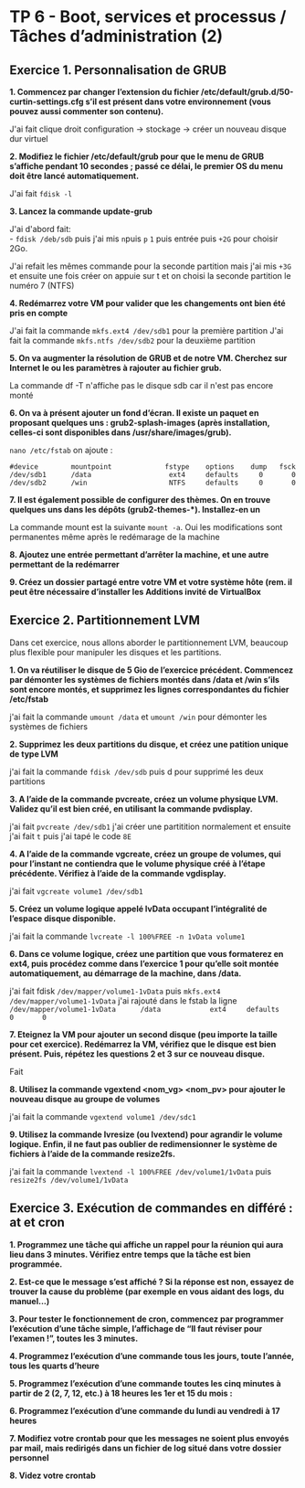 # TP 6 - Boot, services et processus / Tâches d’administration (2)

## Exercice 1. Personnalisation de GRUB

**1. Commencez par changer l’extension du fichier /etc/default/grub.d/50-curtin-settings.cfg s’il est présent dans votre environnement (vous pouvez aussi commenter son contenu).**

J'ai fait clique droit configuration -> stockage -> créer un nouveau disque dur virtuel 

**2. Modifiez le fichier /etc/default/grub pour que le menu de GRUB s’affiche pendant 10 secondes ; passé ce délai, le premier OS du menu doit être lancé automatiquement.**

J'ai fait `fdisk -l`  

**3. Lancez la commande update-grub**

J'ai d'abord fait: <br> - `fdisk /deb/sdb` puis j'ai mis `n`puis `p` `1` puis entrée puis `+2G` pour choisir 2Go. <br>

J'ai refait les mêmes commande pour la seconde partition mais j'ai mis `+3G` et ensuite une fois créer on appuie sur t et on choisi la seconde partition le numéro 7 (NTFS)

**4. Redémarrez votre VM pour valider que les changements ont bien été pris en compte**

J'ai fait la commande `mkfs.ext4 /dev/sdb1` pour la première partition 
J'ai fait la commande `mkfs.ntfs /dev/sdb2` pour la deuxième partition 

**5. On va augmenter la résolution de GRUB et de notre VM. Cherchez sur Internet le ou les paramètres à rajouter au fichier grub.**

La commande df -T n'affiche pas le disque sdb car il n'est pas encore monté

**6. On va à présent ajouter un fond d’écran. Il existe un paquet en proposant quelques uns : grub2-splash-images
(après installation, celles-ci sont disponibles dans /usr/share/images/grub).**

`nano /etc/fstab`
on ajoute :
```
#device        mountpoint             fstype    options    dump   fsck
/dev/sdb1      /data                   ext4     defaults     0       0
/dev/sdb2      /win                    NTFS     defaults     0       0
```

**7. Il est également possible de configurer des thèmes. On en trouve quelques uns dans les dépôts (grub2-themes-*).
Installez-en un**

La commande mount est la suivante `mount -a`. Oui les modifications sont permanentes même après le redémarage de la machine

**8.  Ajoutez une entrée permettant d’arrêter la machine, et une autre permettant de la redémarrer**

**9. Créez un dossier partagé entre votre VM et votre système hôte (rem. il peut être nécessaire d’installer les Additions invité de VirtualBox**

## Exercice 2. Partitionnement LVM

Dans cet exercice, nous allons aborder le partitionnement LVM, beaucoup plus flexible pour manipuler les disques et les partitions.

**1. On va réutiliser le disque de 5 Gio de l’exercice précédent. Commencez par démonter les systèmes de fichiers montés dans /data et /win s’ils sont encore montés, et supprimez les lignes correspondantes du fichier /etc/fstab**

j'ai fait la commande `umount /data` et `umount /win` pour démonter les systèmes de fichiers 

**2. Supprimez les deux partitions du disque, et créez une patition unique de type LVM**

j'ai fait la commande `fdisk /dev/sdb` puis d pour supprimé les deux partitions

**3. A l’aide de la commande pvcreate, créez un volume physique LVM. Validez qu’il est bien créé, en utilisant la commande pvdisplay.**

j'ai fait `pvcreate /dev/sdb1` 
j'ai créer une partitition normalement et ensuite j'ai fait `t` puis j'ai tapé le code `8E` 

**4. A l’aide de la commande vgcreate, créez un groupe de volumes, qui pour l’instant ne contiendra que le volume physique créé à l’étape précédente. Vérifiez à l’aide de la commande vgdisplay.**

j'ai fait `vgcreate volume1 /dev/sdb1` 

**5. Créez un volume logique appelé lvData occupant l’intégralité de l’espace disque disponible.**

j'ai fait la commande `lvcreate -l 100%FREE -n 1vData volume1` 

**6. Dans ce volume logique, créez une partition que vous formaterez en ext4, puis procédez comme dans l’exercice 1 pour qu’elle soit montée automatiquement, au démarrage de la machine, dans /data.**

j'ai fait fdisk `/dev/mapper/volume1-1vData` puis `mkfs.ext4 /dev/mapper/volume1-1vData`
j'ai rajouté dans le fstab la ligne `/dev/mapper/volume1-1vData      /data            ext4     defaults     0       0` 

**7. Eteignez la VM pour ajouter un second disque (peu importe la taille pour cet exercice). Redémarrez la VM, vérifiez que le disque est bien présent. Puis, répétez les questions 2 et 3 sur ce nouveau disque.**

Fait

**8. Utilisez la commande vgextend <nom_vg> <nom_pv> pour ajouter le nouveau disque au groupe de volumes**

j'ai fait la commande  `vgextend volume1 /dev/sdc1` 

**9. Utilisez la commande lvresize (ou lvextend) pour agrandir le volume logique. Enfin, il ne faut pas oublier de redimensionner le système de fichiers à l’aide de la commande resize2fs.**

j'ai fait la commande `lvextend -l 100%FREE /dev/volume1/1vData` puis `resize2fs /dev/volume1/1vData` 

## Exercice 3. Exécution de commandes en différé : at et cron

**1. Programmez une tâche qui affiche un rappel pour la réunion qui aura lieu dans 3 minutes. Vérifiez
entre temps que la tâche est bien programmée.**

**2. Est-ce que le message s’est affiché ? Si la réponse est non, essayez de trouver la cause du problème (par
exemple en vous aidant des logs, du manuel...)**

**3. Pour tester le fonctionnement de cron, commencez par programmer l’exécution d’une tâche simple,
l’affichage de “Il faut réviser pour l’examen !”, toutes les 3 minutes.**

**4. Programmez l’exécution d’une commande tous les jours, toute l’année, tous les quarts d’heure**

**5. Programmez l’exécution d’une commande toutes les cinq minutes à partir de 2 (2, 7, 12, etc.) à 18
heures les 1er et 15 du mois :**

**6. Programmez l’exécution d’une commande du lundi au vendredi à 17 heures**

**7. Modifiez votre crontab pour que les messages ne soient plus envoyés par mail, mais redirigés dans un
fichier de log situé dans votre dossier personnel**

**8. Videz votre crontab**
